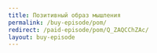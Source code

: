 ```yaml
---
title: Позитивный образ мышления
permalink: /buy-episode/pom/
redirect: /paid-episode/pom/Q_ZAQCChZAc/
layout: buy-episode
---
```

